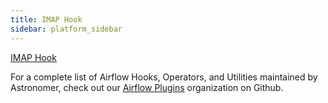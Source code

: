 ```yaml
---
title: IMAP Hook
sidebar: platform_sidebar
---
```


[IMAP Hook](https://github.com/airflow-plugins/imap_plugin/blob/master/hooks/imap_hook.py)

For a complete list of Airflow Hooks, Operators, and Utilities maintained by Astronomer, check out our [Airflow Plugins](https://github.com/airflow-plugins?utf8=%E2%9C%93&q=&type=&language=) organization on Github.
